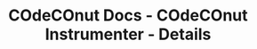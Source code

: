 ---
layout: page
title: COdeCOnut Docs - COdeCOnut Instrumenter - Details
permalink: /documentation/instrumenter
---